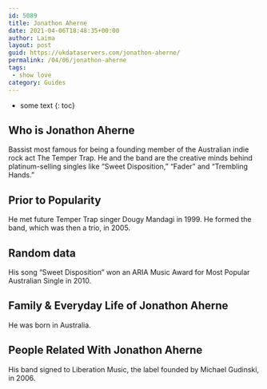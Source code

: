 ```yaml
---
id: 5089
title: Jonathon Aherne
date: 2021-04-06T18:48:35+00:00
author: Laima
layout: post
guid: https://ukdataservers.com/jonathon-aherne/
permalink: /04/06/jonathon-aherne
tags:
 - show love
category: Guides
---
```


* some text
{: toc}


## Who is Jonathon Aherne
                  
                  
                  
Bassist most famous for being a founding member of the Australian indie rock act The Temper Trap. He and the band are the creative minds behind platinum-selling singles like &#8220;Sweet Disposition,&#8221; &#8220;Fader&#8221; and &#8220;Trembling Hands.&#8221;
                  
              
            
              
            
                
                
                
## Prior to Popularity
                  
                  
                  
He met future Temper Trap singer Dougy Mandagi in 1999. He formed the band, which was then a trio, in 2005.
                  
              
            
              
            
                
                
                
## Random data
                  
                  
                  
His song &#8220;Sweet Disposition&#8221; won an ARIA Music Award for Most Popular Australian Single in 2010.
                  
              
            
              
            
                
                
                
## Family & Everyday Life of Jonathon Aherne
                  
                  
                  
He was born in Australia. 
                  
              
            
              
            
                
                
                
## People Related With Jonathon Aherne
                  
                  
                  
His band signed to Liberation Music, the label founded by Michael Gudinski, in 2006.
                  
              
            
              
            
                
              
            
              
              
            
            
              
            
          
          
          